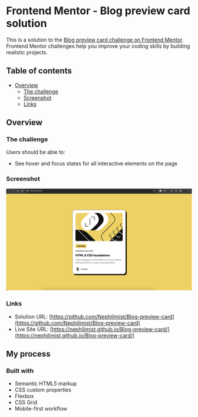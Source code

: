 # Frontend Mentor - Blog preview card solution

This is a solution to the [Blog preview card challenge on Frontend Mentor](https://www.frontendmentor.io/challenges/blog-preview-card-ckPaj01IcS). Frontend Mentor challenges help you improve your coding skills by building realistic projects. 

## Table of contents

- [Overview](#overview)
  - [The challenge](#the-challenge)
  - [Screenshot](#screenshot)
  - [Links](#links)

## Overview

### The challenge

Users should be able to:

- See hover and focus states for all interactive elements on the page

### Screenshot

![](/screenshot.png)



### Links

- Solution URL: [https://github.com/Nephilimist/Blog-preview-card](https://github.com/Nephilimist/Blog-preview-card)
- Live Site URL: [https://nephilimist.github.io/Blog-preview-card/](https://nephilimist.github.io/Blog-preview-card/)

## My process

### Built with

- Semantic HTML5 markup
- CSS custom properties
- Flexbox
- CSS Grid
- Mobile-first workflow
